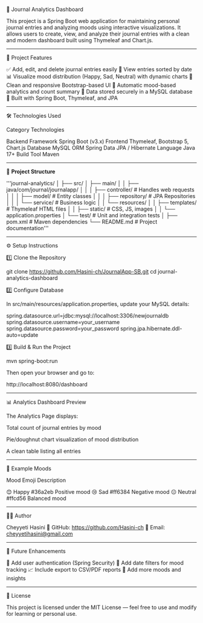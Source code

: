 🧠 Journal Analytics Dashboard

This project is a Spring Boot web application for maintaining personal journal entries and analyzing moods using interactive visualizations.
It allows users to create, view, and analyze their journal entries with a clean and modern dashboard built using Thymeleaf and Chart.js.


---

🚀 Project Features

✅ Add, edit, and delete journal entries easily
📅 View entries sorted by date
📊 Visualize mood distribution (Happy, Sad, Neutral) with dynamic charts
🎨 Clean and responsive Bootstrap-based UI
🧮 Automatic mood-based analytics and count summary
💾 Data stored securely in a MySQL database
🧰 Built with Spring Boot, Thymeleaf, and JPA


---

🛠 Technologies Used

Category	Technologies

Backend Framework	Spring Boot (v3.x)
Frontend	Thymeleaf, Bootstrap 5, Chart.js
Database	MySQL
ORM	Spring Data JPA / Hibernate
Language	Java 17+
Build Tool	Maven



---

📁 **Project Structure**

'''journal-analytics/
│
├── src/
│   ├── main/
│   │   ├── java/com/journal/journalapp/
│   │   │   ├── controller/        # Handles web requests
│   │   │   ├── model/             # Entity classes
│   │   │   ├── repository/        # JPA Repositories
│   │   │   └── service/           # Business logic
│   │   └── resources/
│   │       ├── templates/         # Thymeleaf HTML files
│   │       ├── static/            # CSS, JS, images
│   │       └── application.properties
│   └── test/                      # Unit and integration tests
│
├── pom.xml                        # Maven dependencies
└── README.md                      # Project documentation'''


---

⚙ Setup Instructions

1️⃣ Clone the Repository

git clone https://github.com/Hasini-ch/JournalApp-SB.git
cd journal-analytics-dashboard

2️⃣ Configure Database

In src/main/resources/application.properties, update your MySQL details:

spring.datasource.url=jdbc:mysql://localhost:3306/newjournaldb
spring.datasource.username=your_username
spring.datasource.password=your_password
spring.jpa.hibernate.ddl-auto=update

3️⃣ Build & Run the Project

mvn spring-boot:run

Then open your browser and go to:

http://localhost:8080/dashboard


---

📊 Analytics Dashboard Preview

The Analytics Page displays:

Total count of journal entries by mood

Pie/doughnut chart visualization of mood distribution

A clean table listing all entries



---

🌟 Example Moods

Mood	Emoji	Description

😊 Happy	#36a2eb	Positive mood
😢 Sad	#ff6384	Negative mood
😐 Neutral	#ffcd56	Balanced mood



---

👨‍💻 Author

Cheyyeti Hasini
🔗 GitHub: https://github.com/Hasini-ch
📧 Email: cheyyetihasini@gmail.com


---

🧩 Future Enhancements

🚀 Add user authentication (Spring Security)
📅 Add date filters for mood tracking
📈 Include export to CSV/PDF reports
🌈 Add more moods and insights


---

🪪 License

This project is licensed under the MIT License — feel free to use and modify for learning or personal use.
